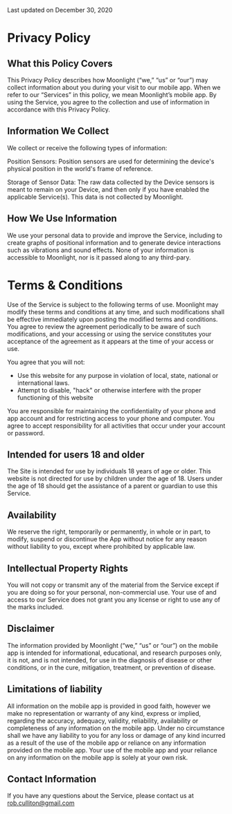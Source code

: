 Last updated on December 30, 2020

# Privacy Policy

## What this Policy Covers

This Privacy Policy describes how Moonlight  (“we,” “us” or “our”) may collect information about you during your visit to our mobile app. When we refer to our “Services” in this policy, we mean Moonlight’s mobile app. By using the Service, you agree to the collection and use of information in accordance with this Privacy Policy. 


## Information We Collect

We collect or receive the following types of information:

Position Sensors: Position sensors are used for determining the device's physical position in the world's frame of reference.

Storage of Sensor Data: The raw data collected by the Device sensors is meant to remain on your Device, and then only if you have enabled the applicable Service(s). This data is not collected by Moonlight.

## How We Use Information

We use your personal data to provide and improve the Service, including to create graphs of positional information and to generate device interactions such as vibrations and sound effects. None of your information is accessible to Moonlight, nor is it passed along to any third-pary.

# Terms & Conditions

Use of the Service is subject to the following terms of use. Moonlight may modify these terms and conditions at any time, and such modifications shall be effective immediately upon posting the modified terms and conditions. You agree to review the agreement periodically to be aware of such modifications, and your accessing or using the service constitutes your acceptance of the agreement as it appears at the time of your access or use. 

You agree that you will not:

- Use this website for any purpose in violation of local, state, national or international laws.
- Attempt to disable, "hack" or otherwise interfere with the proper functioning of this website

You are responsible for maintaining the confidentiality of your phone and app account and for restricting access to your phone and computer. You agree to accept responsibility for all activities that occur under your account or password.

## Intended for users 18 and older

The Site is intended for use by individuals 18 years of age or older. This website is not directed for use by children under the age of 18. Users under the age of 18 should get the assistance of a parent or guardian to use this Service.


## Availability

We reserve the right, temporarily or permanently, in whole or in part, to modify, suspend or discontinue the App without notice for any reason without liability to you, except where prohibited by applicable law. 

## Intellectual Property Rights

You will not copy or transmit any of the material from the Service except if you are doing so for your personal, non-commercial use. Your use of and access to our Service does not grant you any license or right to use any of the marks included.

## Disclaimer

The information provided by Moonlight (“we,” “us” or “our”) on the mobile app is intended for informational, educational, and research purposes only, it is not, and is not intended, for use in the diagnosis of disease or other conditions, or in the cure, mitigation, treatment, or prevention of disease.

## Limitations of liability

All information on the mobile app is provided in good faith, however we make no representation or warranty of any kind, express or implied, regarding the accuracy, adequacy, validity, reliability, availability or completeness of any information on the mobile app. Under no circumstance shall we have any liability to you for any loss or damage of any kind incurred as a result of the use of the mobile app or reliance on any information provided on the mobile app. Your use of the mobile app and your reliance on any information on the mobile app is solely at your own risk.

## Contact Information

If you have any questions about the Service, please contact us at rob.culliton@gmail.com



